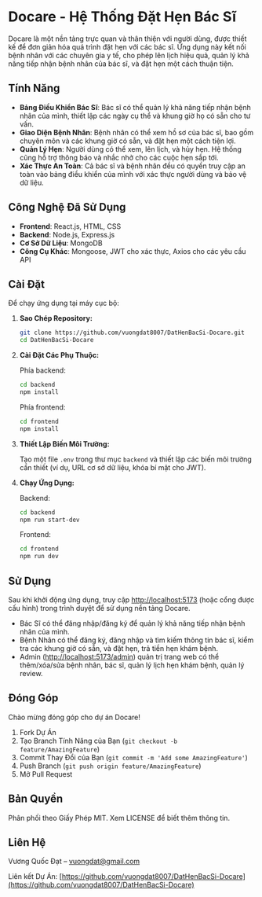 # Docare - Hệ Thống Đặt Hẹn Bác Sĩ

Docare là một nền tảng trực quan và thân thiện với người dùng, được thiết kế để đơn giản hóa quá trình đặt hẹn với các bác sĩ. Ứng dụng này kết nối bệnh nhân với các chuyên gia y tế, cho phép lên lịch hiệu quả, quản lý khả năng tiếp nhận bệnh nhân của bác sĩ, và đặt hẹn một cách thuận tiện.

## Tính Năng

- **Bảng Điều Khiển Bác Sĩ**: Bác sĩ có thể quản lý khả năng tiếp nhận bệnh nhân của mình, thiết lập các ngày cụ thể và khung giờ họ có sẵn cho tư vấn.
- **Giao Diện Bệnh Nhân**: Bệnh nhân có thể xem hồ sơ của bác sĩ, bao gồm chuyên môn và các khung giờ có sẵn, và đặt hẹn một cách tiện lợi.
- **Quản Lý Hẹn**: Người dùng có thể xem, lên lịch, và hủy hẹn. Hệ thống cũng hỗ trợ thông báo và nhắc nhở cho các cuộc hẹn sắp tới.
- **Xác Thực An Toàn**: Cả bác sĩ và bệnh nhân đều có quyền truy cập an toàn vào bảng điều khiển của mình với xác thực người dùng và bảo vệ dữ liệu.

## Công Nghệ Đã Sử Dụng

- **Frontend**: React.js, HTML, CSS
- **Backend**: Node.js, Express.js
- **Cơ Sở Dữ Liệu**: MongoDB
- **Công Cụ Khác**: Mongoose, JWT cho xác thực, Axios cho các yêu cầu API

## Cài Đặt

Để chạy ứng dụng tại máy cục bộ:

1. **Sao Chép Repository:**

    ```sh
    git clone https://github.com/vuongdat8007/DatHenBacSi-Docare.git
    cd DatHenBacSi-Docare
    ```

2. **Cài Đặt Các Phụ Thuộc:**

    Phía backend:
    
    ```sh
    cd backend
    npm install
    ```

    Phía frontend:
    
    ```sh
    cd frontend
    npm install
    ```

3. **Thiết Lập Biến Môi Trường:**

    Tạo một file `.env` trong thư mục `backend` và thiết lập các biến môi trường cần thiết (ví dụ, URL cơ sở dữ liệu, khóa bí mật cho JWT).

4. **Chạy Ứng Dụng:**

    Backend:

    ```sh
    cd backend
    npm run start-dev
    ```

    Frontend:

    ```sh
    cd frontend
    npm run dev
    ```

## Sử Dụng

Sau khi khởi động ứng dụng, truy cập [http://localhost:5173](http://localhost:5173) (hoặc cổng được cấu hình) trong trình duyệt để sử dụng nền tảng Docare.

- Bác Sĩ có thể đăng nhập/đăng ký để quản lý khả năng tiếp nhận bệnh nhân của mình.
- Bệnh Nhân có thể đăng ký, đăng nhập và tìm kiếm thông tin bác sĩ, kiểm tra các khung giờ có sẵn, và đặt hẹn, trả tiền hẹn khám bệnh.
- Admin ([http://localhost:5173/admin](http://localhost:5173/admin)) quản trị trang web có thể thêm/xóa/sửa bệnh nhân, bác sĩ, quản lý lịch hẹn khám bệnh, quản lý review.

## Đóng Góp

Chào mừng đóng góp cho dự án Docare!

1. Fork Dự Án
2. Tạo Branch Tính Năng của Bạn (`git checkout -b feature/AmazingFeature`)
3. Commit Thay Đổi của Bạn (`git commit -m 'Add some AmazingFeature'`)
4. Push Branch (`git push origin feature/AmazingFeature`)
5. Mở Pull Request

## Bản Quyền

Phân phối theo Giấy Phép MIT. Xem LICENSE để biết thêm thông tin.

## Liên Hệ

Vương Quốc Đạt – vuongdat@gmail.com

Liên kết Dự Án: [https://github.com/vuongdat8007/DatHenBacSi-Docare](https://github.com/vuongdat8007/DatHenBacSi-Docare)
